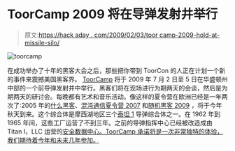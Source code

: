 # ToorCamp 2009 将在导弹发射井举行

> 原文:[https://hack aday . com/2009/02/03/toor camp-2009-hold-at-missile-silo/](https://hackaday.com/2009/02/03/toorcamp-2009-held-at-missile-silo/)

![toorcamp](../Images/337a20ff4e04469c80639f6b0cd4782b.png "toorcamp")

在成功举办了十年的黑客大会之后，那些把你带到 ToorCon 的人正在计划一个新的事件来震撼美国黑客界。 [ToorCamp](http://www.toorcamp.org/ "ToorCamp") 将于 2009 年 7 月 2 日至 5 日在华盛顿州中部的一个前导弹发射井中举行。黑客们将在现场进行为期两天的会谈，然后是为期两天的研讨会。每晚都有艺术和音乐活动。像这样的夏令营在欧洲已经是一年两次了:2005 年的[什么黑客](http://hackaday.com/2005/08/26/what-the-hack-some-post-conference-highlights/ "Some post-conference highlights  - Hack a Day")、[混沌通信夏令营 2007](http://events.ccc.de/camp/2007/Intro/ "Chaos Communication Camp 2007 - Welcome") 和[随机黑客 2009](https://har2009.org/) ，将于今年秋天到来。这个综合体是摩西湖地区三个[泰坦 1](http://en.wikipedia.org/wiki/Titan_I "Titan I - Wikipedia, the free encyclopedia") 导弹综合体之一。在 1962 年到 1965 年间，这些工厂运营了不到三年。之前的导弹指挥中心已经被改造成由 Titan I，LLC 运营的[安全数据中心。ToorCamp 承诺将是一次非常独特的体验，我们期待着今年和未来几年参加。](http://www.titanone.com/intro.html "Titan Ultra Secure Data Center")